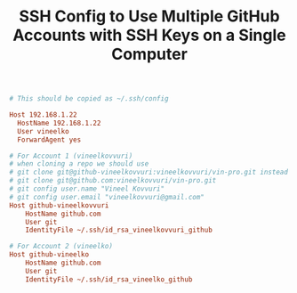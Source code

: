 ﻿---
title: "SSH Config to Use Multiple GitHub Accounts with SSH Keys on a Single Computer"
tags: ['Windows', 'SSH', 'WindowsSetup']
---

```ini
# This should be copied as ~/.ssh/config

Host 192.168.1.22
  HostName 192.168.1.22
  User vineelko
  ForwardAgent yes

# For Account 1 (vineelkovvuri)
# when cloning a repo we should use
# git clone git@github-vineelkovvuri:vineelkovvuri/vin-pro.git instead of below
# git clone git@github.com:vineelkovvuri/vin-pro.git
# git config user.name "Vineel Kovvuri"
# git config user.email "vineelkovvuri@gmail.com"
Host github-vineelkovvuri
    HostName github.com
    User git
    IdentityFile ~/.ssh/id_rsa_vineelkovvuri_github

# For Account 2 (vineelko)
Host github-vineelko
    HostName github.com
    User git
    IdentityFile ~/.ssh/id_rsa_vineelko_github

```

